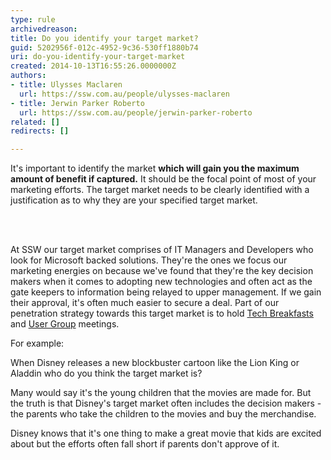 ```yaml
---
type: rule
archivedreason: 
title: Do you identify your target market?
guid: 5202956f-012c-4952-9c36-530ff1880b74
uri: do-you-identify-your-target-market
created: 2014-10-13T16:55:26.0000000Z
authors:
- title: Ulysses Maclaren
  url: https://ssw.com.au/people/ulysses-maclaren
- title: Jerwin Parker Roberto
  url: https://ssw.com.au/people/jerwin-parker-roberto
related: []
redirects: []

---
```



<p>​It's important to identify the market <strong>which will gain you the maximum amount of benefit if captured.</strong> It should be the focal point of most of your marketing efforts. The target market needs to be clearly identified with a justification as to why they are your specified target market.<br></p>
<br><excerpt class='endintro'></excerpt><br>
<p>​At SSW our target market comprises of IT Managers and Developers who look for Microsoft backed solutions. They're the ones we focus our marketing energies on because we've found that they're the key decision makers when it comes to adopting new technologies and often act as the gate keepers to information being relayed to upper management. If we gain their approval, it's often much easier to secure a deal. Part of our penetration strategy towards this target market is to hold <a href="http&#58;//www.ssw.com.au/ssw/Events/SSWTechBreakfast.aspx" target="_blank">Tech Breakfasts</a> and <a href="http&#58;//www.ssw.com.au/ssw/Netug/" target="_blank">User Group</a> meetings.</p><p>​For&#160;example&#58;&#160;</p><p>When Disney releases a new blockbuster cartoon like the Lion King or Aladdin who do you think the target market is?&#160;</p><p>Many would say it's the young children that the movies are made for. But the truth is that Disney's target market often includes the decision makers - the parents who take the children to the movies and buy the merchandise.&#160;</p><p>​Disney knows that it's one thing to make a great movie that kids are excited about but the efforts often fall short if parents don't approve of it.​</p>


